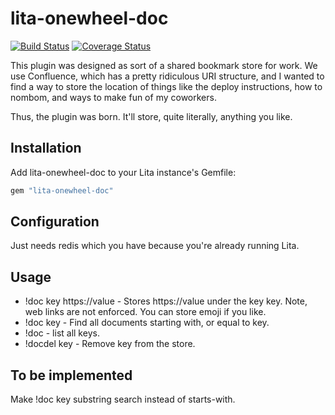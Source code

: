 # lita-onewheel-doc

[![Build Status](https://travis-ci.org/onewheelskyward/lita-onewheel-doc.png?branch=master)](https://travis-ci.org/onewheelskyward/lita-onewheel-doc)
[![Coverage Status](https://coveralls.io/repos/onewheelskyward/lita-onewheel-doc/badge.png)](https://coveralls.io/r/onewheelskyward/lita-onewheel-doc)

This plugin was designed as sort of a shared bookmark store for work.  We use Confluence, which has a pretty
ridiculous URI structure, and I wanted to find a way to store the location of things like the deploy instructions,
how to nombom, and ways to make fun of my coworkers.

Thus, the plugin was born.  It'll store, quite literally, anything you like.

## Installation

Add lita-onewheel-doc to your Lita instance's Gemfile:

``` ruby
gem "lita-onewheel-doc"
```

## Configuration

Just needs redis which you have because you're already running Lita.

## Usage

- !doc key https://value  - Stores https://value under the key key.  Note, web links are not enforced.  You can store emoji if you like.
- !doc key                - Find all documents starting with, or equal to key.
- !doc                    - list all keys.
- !docdel key             - Remove key from the store.

## To be implemented

Make !doc key substring search instead of starts-with.
